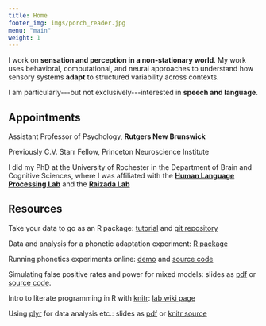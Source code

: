 ```yaml
--- 
title: Home 
footer_img: imgs/porch_reader.jpg
menu: "main"
weight: 1
---
```


I work on **sensation and perception in a non-stationary world**. My work uses
behavioral, computational, and neural approaches to understand how sensory
systems **adapt** to structured variability across contexts.

I am particularly---but not exclusively---interested in **speech and language**.

Appointments
------------

Assistant Professor of Psychology, **Rutgers New Brunswick**

Previously C.V. Starr Fellow, Princeton Neuroscience Institute

I did my PhD at the University of Rochester in the Department of Brain and
Cognitive Sciences, where I was affiliated with the **[Human Language Processing
Lab](http://www.hlp.rochester.edu/)** and the **[Raizada
Lab](http://raizadalab.org/)**

Resources
---------

Take your data to go as an R package: [tutorial](r-packages/) and [git
repository](https://github.com/kleinschmidt/r-packages)

Data and analysis for a phonetic adaptation experiment: [R
package](https://github.com/kleinschmidt/phonetic-sup-unsup)

Running phonetics experiments online:
[demo](https://www.hlp.rochester.edu/mturk/mtadapt-demo/) and [source
code](https://bitbucket.org/dkleinschmidt/mtadapt-demo)

Simulating false positive rates and power for mixed models: slides as
[pdf](sst-mixed-effects-simulation/simulations_slides.pdf) or [source
code](https://github.com/kleinschmidt/sst-mixed-effects-simulation).

Intro to literate programming in R with
[knitr](http://yihui.name/knitr/): [lab wiki
page](http://wiki.bcs.rochester.edu/HlpLab/LabmeetingSP13w13)

Using [plyr](http://plyr.had.co.nz/) for data analysis etc.: slides as
[pdf](plyr-reshape-lsa2013-slides/lsa13-plyr-reshape.pdf) or [knitr
source](plyr-reshape-lsa2013-slides/lsa13-plyr-reshape.Rnw)


